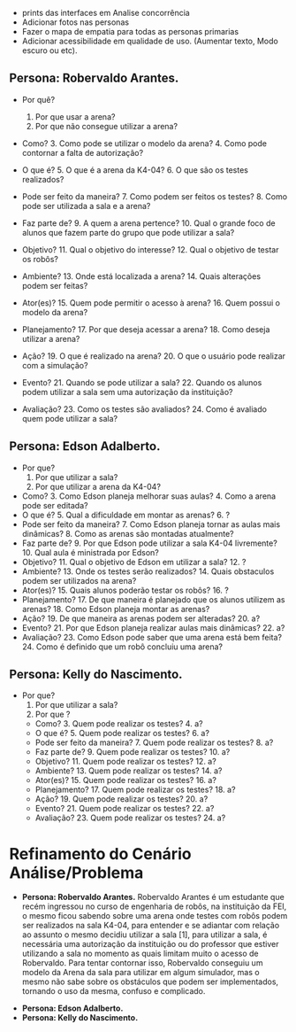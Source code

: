 * prints das interfaces em Analise concorrência
* Adicionar fotos nas personas
* Fazer o mapa de empatia para todas as personas primarias
* Adicionar acessibilidade em qualidade de uso. (Aumentar texto, Modo escuro ou etc).


## **Persona: Robervaldo Arantes.**
  * Por quê?
    1. Por que usar a arena?
    2. Por que não consegue utilizar a arena?
  * Como?
    3. Como pode se utilizar o modelo da arena?
    4. Como pode contornar a falta de autorização?
  * O que é?
    5. O que é a arena da K4-04?
    6. O que são os testes realizados?
  * Pode ser feito da maneira?
    7. Como podem ser feitos os testes?
    8. Como pode ser utilizada a sala e a arena?
  * Faz parte de?
    9. A quem a arena pertence?
    10. Qual o grande foco de alunos que fazem parte do grupo que pode utilizar a sala?
  * Objetivo?
    11. Qual o objetivo do interesse?
    12. Qual o objetivo de testar os robôs?
  * Ambiente?
    13. Onde está localizada a arena?
    14. Quais alterações podem ser feitas?
  * Ator(es)?
    15. Quem pode permitir o acesso à arena?
    16. Quem possui o modelo da arena?
  * Planejamento?
    17. Por que deseja acessar a arena?
    18. Como deseja utilizar a arena?
  * Ação?
    19. O que é realizado na arena?
    20. O que o usuário pode realizar com a simulação?
  * Evento?
    21. Quando se pode utilizar a sala?
    22. Quando os alunos podem utilizar a sala sem uma autorização da instituição?
  * Avaliação?
    23. Como os testes são avaliados?
    24. Como é avaliado quem pode utilizar a sala?

     <!--
      * O professor Edson Adalberto é um professor que trabalha muito com robôs, o professor estava pensando em um plano de aulas com exemplos mais práticos, para isso o mesmo decidiu utilizar a sala da K4-04 onde existe uma arena que o mesmo pode utilizar, esta arena tem uma base pronta, mas pode ser alterada pelo usuário com a adição de placas que funcionariam como paredes para dificultar a locomoção de um robô, mas o mesmo encontrou um problema que seria o justamente o desenvolvimento da arena, para desenvolver labirintos para serem utilizados na aula, o mesmo precisa estar no campus e montar e desmontar a arena diversas vezes até encontrar uma arena que cumpra os requisitos que o mesmo deseja.
    -->
## **Persona: Edson Adalberto.**
  * Por que?  
    1. Por que utilizar a sala?
    2. Por que utilizar a arena da K4-04?
  * Como?
    3. Como Edson planeja melhorar suas aulas?
    4. Como a arena pode ser editada?
  * O que é?
    5. Qual a dificuldade em montar as arenas?
    6. ?
  * Pode ser feito da maneira?
    7. Como Edson planeja tornar as aulas mais dinâmicas?
    8. Como as arenas são montadas atualmente?
  * Faz parte de?
    9. Por que Edson pode utilizar a sala K4-04 livremente?
    10. Qual aula é ministrada por Edson?
  * Objetivo?
    11. Qual o objetivo de Edson em utilizar a sala?
    12. ?
  * Ambiente?
    13. Onde os testes serão realizados?
    14. Quais obstaculos podem ser utilizados na arena?
  * Ator(es)?
    15. Quais alunos poderão testar os robôs?
    16. ?
  * Planejamento?
    17. De que maneira é planejado que os alunos utilizem as arenas?
    18. Como Edson planeja montar as arenas?
  * Ação?
    19. De que maneira as arenas podem ser alteradas?
    20. a?
  * Evento?
    21. Por que Edson planeja realizar aulas mais dinâmicas?
    22. a?
  * Avaliação?
    23. Como Edson pode saber que uma arena está bem feita?
    24. Como é definido que um robô concluiu uma arena?
      
## **Persona: Kelly do Nascimento.**
* Por que?
    1. Por que utilizar a sala?
    2. Por que ?
  * Como?
    3. Quem pode realizar os testes?
    4. a?
  * O que é?
    5. Quem pode realizar os testes?
    6. a?
  * Pode ser feito da maneira?
    7. Quem pode realizar os testes?
    8. a?
  * Faz parte de?
    9. Quem pode realizar os testes?
    10. a?
  * Objetivo?
    11. Quem pode realizar os testes?
    12. a?
  * Ambiente?
    13. Quem pode realizar os testes?
    14. a?
  * Ator(es)?
    15. Quem pode realizar os testes?
    16. a?
  * Planejamento?
    17. Quem pode realizar os testes?
    18. a?
  * Ação?
    19. Quem pode realizar os testes?
    20. a?
  * Evento?
    21. Quem pode realizar os testes?
    22. a?
  * Avaliação?
    23. Quem pode realizar os testes?
    24. a?

# Refinamento do Cenário Análise/Problema
* **Persona: Robervaldo Arantes.**
Robervaldo Arantes é um estudante que recém ingressou no curso de engenharia de robôs, na instituição da FEI, o mesmo ficou sabendo sobre uma arena onde testes com robôs podem ser realizados na sala K4-04, para entender e se adiantar com relação ao assunto o mesmo decidiu utilizar a sala [1], para utilizar a sala, é necessária uma autorização da instituição ou do professor que estiver utilizando a sala no momento as quais limitam muito o acesso de Robervaldo. Para tentar contornar isso, Robervaldo conseguiu um modelo da Arena da sala para utilizar em algum simulador, mas o mesmo não sabe sobre os obstáculos que podem ser implementados, tornando o uso da mesma, confuso e complicado.
<!--
* Por quê?
    1. Por que usar a arena?
    2. Por que não consegue utilizar a arena?
  * Como?
    3. Como pode se utilizar o modelo da arena?
    4. Como pode contornar a falta de autorização?
  * O que é?
    5. O que é a arena da K4-04?
    6. O que são os testes realizados?
  * Pode ser feito da maneira?
    7. Como podem ser feitos os testes?
    8. Como pode ser utilizada a sala e a arena?
  * Faz parte de?
    9. A quem a arena pertence?
    10. Qual o grande foco de alunos que fazem parte do grupo que pode utilizar a sala?
  * Objetivo?
    11. Qual o objetivo do interesse?
    12. Qual o objetivo de testar os robôs?
  * Ambiente?
    13. Onde está localizada a arena?
    14. Quais alterações podem ser feitas?
  * Ator(es)?
    15. Quem pode permitir o acesso à arena?
    16. Quem possui o modelo da arena?
  * Planejamento?
    17. Por que deseja acessar a arena?
    18. Como deseja utilizar a arena?
  * Ação?
    19. O que é realizado na arena?
    20. O que o usuário pode realizar com a simulação?
  * Evento?
    21. Quando se pode utilizar a sala?
    22. Quando os alunos podem utilizar a sala sem uma autorização da instituição?
  * Avaliação?
    23. Como os testes são avaliados?
    24. Como é avaliado quem pode utilizar a sala?
-->
* **Persona: Edson Adalberto.**
* **Persona: Kelly do Nascimento.**
